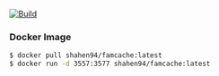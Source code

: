 [![Build](https://github.com/shahen94/famcache/actions/workflows/build_and_test.yml/badge.svg)](https://github.com/shahen94/famcache/actions/workflows/build_and_test.yml)


### Docker Image

```bash
$ docker pull shahen94/famcache:latest
$ docker run -d 3557:3577 shahen94/famcache:latest
```